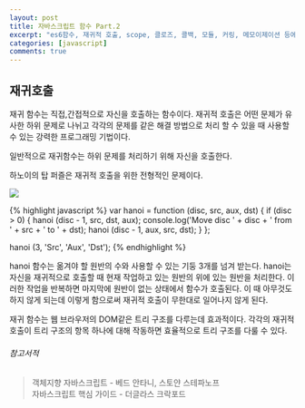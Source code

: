 ```yaml
---
layout: post
title: 자바스크립트 함수 Part.2
excerpt: "es6함수, 재귀적 호출, scope, 클로즈, 콜백, 모듈, 커링, 메모이제이션 등에대한 설명"
categories: [javascript]
comments: true
---
```


## 재귀호출
재귀 함수는 직접,간접적으로 자신을 호출하는 함수이다. 재귀적 호출은 어떤 문제가 유사한 하위 문제로 나뉘고 각각의 문제를 같은 해결 방법으로 처리 할 수 있을 때 사용할 수 있는 강력한 프로그래밍 기법이다. 

일반적으로 재귀함수는 하위 문제를 처리하기 위해 자신을 호출한다.

하노이의 탑 퍼즐은 재귀적 호출을 위한 전형적인 문제이다. 

<img src="https://t1.daumcdn.net/cfile/tistory/122257314C6933D2DA" />

{% highlight javascript %}
var hanoi = function (disc, src, aux, dst) {
  if (disc > 0) {
    hanoi (disc - 1, src, dst, aux);
    console.log('Move disc ' + disc + ' from ' + src + ' to ' + dst);
    hanoi (disc - 1, aux, src, dst);
  }
};

hanoi (3, 'Src', 'Aux', 'Dst');
{% endhighlight %}

hanoi 함수는 옮겨야 할 원반의 수와 사용할 수 있는 기둥 3개를 넘겨 받는다. hanoi는 자신을 재귀적으로 호출할 때 현재 작업하고 있는 원반의 위에 있는 원반을 처리한다. 이러한 작업을 반복하면 마지막에 원반이 없는 상태에서 함수가 호출된다. 이 때 아무것도 하지 않게 되는데 이렇게 함으로써 재귀적 호출이 무한대로 일어나지 않게 된다.

재귀 함수는 웹 브라우저의 DOM같은 트리 구조를 다루는데 효과적이다. 각각의 재귀적 호출이 트리 구조의 항목 하나에 대해 작동하면 효율적으로 트리 구조를 다룰 수 있다.





###### 참고서적
> 객체지향 자바스크립트 - 베드 안타니, 스토얀 스테파노프<br>자바스크립트 핵심 가이드 - 더글라스 크락포드